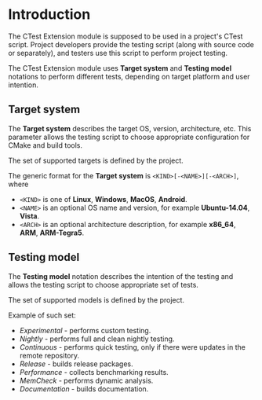 # Introduction

The CTest Extension module is supposed to be used in a project's CTest script.
Project developers provide the testing script (along with source code or separately),
and testers use this script to perform project testing.

The CTest Extension module uses **Target system** and **Testing model** notations to
perform different tests, depending on target platform and user intention.

## Target system

The **Target system** describes the target OS, version, architecture, etc.
This parameter allows the testing script to choose appropriate configuration
for CMake and build tools.

The set of supported targets is defined by the project.

The generic format for the **Target system** is `<KIND>[-<NAME>][-<ARCH>]`, where

* `<KIND>` is one of **Linux**, **Windows**, **MacOS**, **Android**.
* `<NAME>` is an optional OS name and version, for example **Ubuntu-14.04**, **Vista**.
* `<ARCH>` is an optional architecture description, for example **x86_64**, **ARM**, **ARM-Tegra5**.

## Testing model

The **Testing model** notation describes the intention of the testing and
allows the testing script to choose appropriate set of tests.

The set of supported models is defined by the project.

Example of such set:

* *Experimental* - performs custom testing.
* *Nightly* - performs full and clean nightly testing.
* *Continuous* - performs quick testing, only if there were updates in the remote repository.
* *Release* - builds release packages.
* *Performance* - collects benchmarking results.
* *MemCheck* - performs dynamic analysis.
* *Documentation* - builds documentation.
